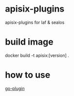 # apisix-plugins
apisix-plugins for laf &amp; sealos

# build image
docker build -t apisix:[version] .

# how to use
[go-plugin](./go-plugins/plugins.md)